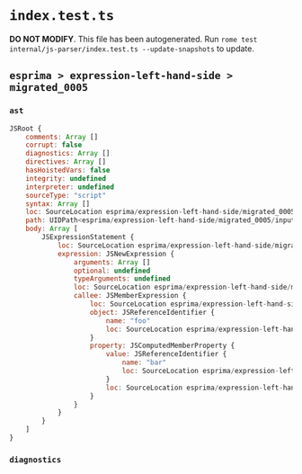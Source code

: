 # `index.test.ts`

**DO NOT MODIFY**. This file has been autogenerated. Run `rome test internal/js-parser/index.test.ts --update-snapshots` to update.

## `esprima > expression-left-hand-side > migrated_0005`

### `ast`

```javascript
JSRoot {
	comments: Array []
	corrupt: false
	diagnostics: Array []
	directives: Array []
	hasHoistedVars: false
	integrity: undefined
	interpreter: undefined
	sourceType: "script"
	syntax: Array []
	loc: SourceLocation esprima/expression-left-hand-side/migrated_0005/input.js 1:0-2:0
	path: UIDPath<esprima/expression-left-hand-side/migrated_0005/input.js>
	body: Array [
		JSExpressionStatement {
			loc: SourceLocation esprima/expression-left-hand-side/migrated_0005/input.js 1:0-1:12
			expression: JSNewExpression {
				arguments: Array []
				optional: undefined
				typeArguments: undefined
				loc: SourceLocation esprima/expression-left-hand-side/migrated_0005/input.js 1:0-1:12
				callee: JSMemberExpression {
					loc: SourceLocation esprima/expression-left-hand-side/migrated_0005/input.js 1:4-1:12
					object: JSReferenceIdentifier {
						name: "foo"
						loc: SourceLocation esprima/expression-left-hand-side/migrated_0005/input.js 1:4-1:7 (foo)
					}
					property: JSComputedMemberProperty {
						value: JSReferenceIdentifier {
							name: "bar"
							loc: SourceLocation esprima/expression-left-hand-side/migrated_0005/input.js 1:8-1:11 (bar)
						}
						loc: SourceLocation esprima/expression-left-hand-side/migrated_0005/input.js 1:7-1:12
					}
				}
			}
		}
	]
}
```

### `diagnostics`

```

```
